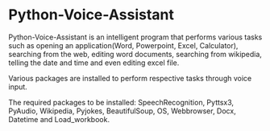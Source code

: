 # Python-Voice-Assistant

Python-Voice-Assistant is an intelligent program that performs various tasks such as opening an application(Word, Powerpoint, Excel, Calculator), searching from the web, editing word documents, searching from wikipedia, telling the date and time and even editing excel file.

Various packages are installed to perform respective tasks through voice input.


The required packages to be installed: SpeechRecognition, Pyttsx3, PyAudio, Wikipedia, Pyjokes, BeautifulSoup, OS, Webbrowser, Docx, Datetime and Load_workbook.
